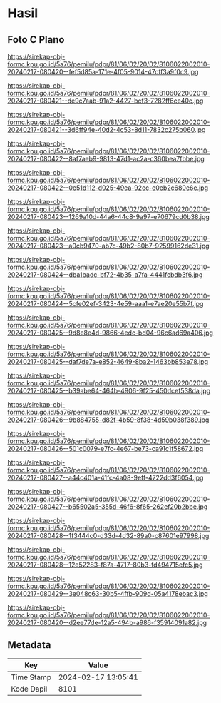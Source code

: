 # Hasil

## Foto C Plano

https://sirekap-obj-formc.kpu.go.id/5a76/pemilu/pdpr/81/06/02/20/02/8106022002010-20240217-080420--fef5d85a-171e-4f05-9014-47cff3a9f0c9.jpg

https://sirekap-obj-formc.kpu.go.id/5a76/pemilu/pdpr/81/06/02/20/02/8106022002010-20240217-080421--de9c7aab-91a2-4427-bcf3-7282ff6ce40c.jpg

https://sirekap-obj-formc.kpu.go.id/5a76/pemilu/pdpr/81/06/02/20/02/8106022002010-20240217-080421--3d6ff94e-40d2-4c53-8d11-7832c275b060.jpg

https://sirekap-obj-formc.kpu.go.id/5a76/pemilu/pdpr/81/06/02/20/02/8106022002010-20240217-080422--8af7aeb9-9813-47d1-ac2a-c360bea7fbbe.jpg

https://sirekap-obj-formc.kpu.go.id/5a76/pemilu/pdpr/81/06/02/20/02/8106022002010-20240217-080422--0e51d112-d025-49ea-92ec-e0eb2c680e6e.jpg

https://sirekap-obj-formc.kpu.go.id/5a76/pemilu/pdpr/81/06/02/20/02/8106022002010-20240217-080423--1269a10d-44a6-44c8-9a97-e70679cd0b38.jpg

https://sirekap-obj-formc.kpu.go.id/5a76/pemilu/pdpr/81/06/02/20/02/8106022002010-20240217-080423--a0cb9470-ab7c-49b2-80b7-92599162de31.jpg

https://sirekap-obj-formc.kpu.go.id/5a76/pemilu/pdpr/81/06/02/20/02/8106022002010-20240217-080424--dba1badc-bf72-4b35-a7fa-4441fcbdb3f6.jpg

https://sirekap-obj-formc.kpu.go.id/5a76/pemilu/pdpr/81/06/02/20/02/8106022002010-20240217-080424--5cfe02ef-3423-4e59-aaa1-e7ae20e55b7f.jpg

https://sirekap-obj-formc.kpu.go.id/5a76/pemilu/pdpr/81/06/02/20/02/8106022002010-20240217-080425--9d8e8e4d-9866-4edc-bd04-96c6ad69a406.jpg

https://sirekap-obj-formc.kpu.go.id/5a76/pemilu/pdpr/81/06/02/20/02/8106022002010-20240217-080425--daf7de7a-e852-4649-8ba2-1463bb853e78.jpg

https://sirekap-obj-formc.kpu.go.id/5a76/pemilu/pdpr/81/06/02/20/02/8106022002010-20240217-080425--b39abe64-464b-4906-9f25-450dcef538da.jpg

https://sirekap-obj-formc.kpu.go.id/5a76/pemilu/pdpr/81/06/02/20/02/8106022002010-20240217-080426--9b884755-d82f-4b59-8f38-4d59b038f389.jpg

https://sirekap-obj-formc.kpu.go.id/5a76/pemilu/pdpr/81/06/02/20/02/8106022002010-20240217-080426--501c0079-e7fc-4e67-be73-ca91c1f58672.jpg

https://sirekap-obj-formc.kpu.go.id/5a76/pemilu/pdpr/81/06/02/20/02/8106022002010-20240217-080427--a44c401a-41fc-4a08-9eff-4722dd3f6054.jpg

https://sirekap-obj-formc.kpu.go.id/5a76/pemilu/pdpr/81/06/02/20/02/8106022002010-20240217-080427--b65502a5-355d-46f6-8f65-262ef20b2bbe.jpg

https://sirekap-obj-formc.kpu.go.id/5a76/pemilu/pdpr/81/06/02/20/02/8106022002010-20240217-080428--1f3444c0-d33d-4d32-89a0-c87601e97998.jpg

https://sirekap-obj-formc.kpu.go.id/5a76/pemilu/pdpr/81/06/02/20/02/8106022002010-20240217-080428--12e52283-f87a-4717-80b3-fd494715efc5.jpg

https://sirekap-obj-formc.kpu.go.id/5a76/pemilu/pdpr/81/06/02/20/02/8106022002010-20240217-080429--3e048c63-30b5-4ffb-909d-05a4178ebac3.jpg

https://sirekap-obj-formc.kpu.go.id/5a76/pemilu/pdpr/81/06/02/20/02/8106022002010-20240217-080420--d2ee77de-12a5-494b-a986-f35914091a82.jpg


## Metadata

| Key        | Value               |
| ---------- | ------------------- |
| Time Stamp | 2024-02-17 13:05:41 |
| Kode Dapil | 8101                |



